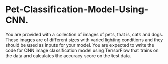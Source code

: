 # Pet-Classification-Model-Using-CNN.
You are provided with a collection of images of pets, that is, cats and dogs. These images are of different sizes with varied lighting conditions and they should be used as inputs for your model.  You are expected to write the code for CNN image classification model using TensorFlow that trains on the data and calculates the accuracy score on the test data. 
